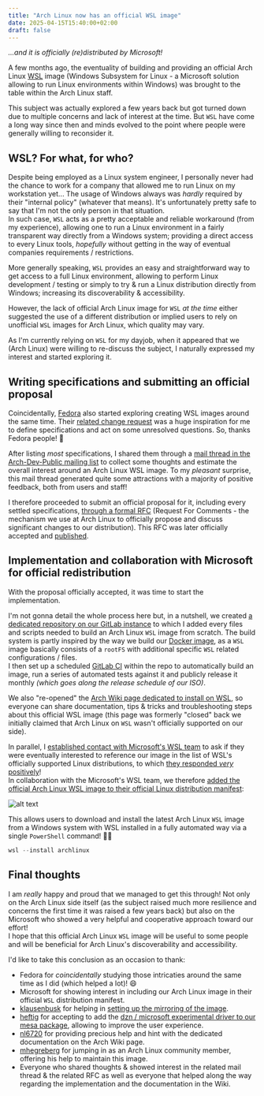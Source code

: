 ```yaml
---
title: "Arch Linux now has an official WSL image"
date: 2025-04-15T15:40:00+02:00
draft: false
---
```


*...and it is officially (re)distributed by Microsoft!*

A few months ago, the eventuality of building and providing an official Arch Linux [WSL](https://learn.microsoft.com/en-us/windows/wsl/about) image (Windows Subsystem for Linux - a Microsoft solution allowing to run Linux environments within Windows) was brought to the table within the Arch Linux staff.

This subject was actually explored a few years back but got turned down due to multiple concerns and lack of interest at the time. But `WSL` have come a long way since then and minds evolved to the point where people were generally willing to reconsider it.

## WSL? For what, for who?

Despite being employed as a Linux system engineer, I personally never had the chance to work for a company that allowed me to run Linux on my workstation yet... The usage of Windows always was *hardly* required by their "internal policy" (whatever that means). It's unfortunately pretty safe to say that I'm not the only person in that situation.  
In such case, `WSL` acts as a pretty acceptable and reliable workaround (from my experience), allowing one to run a Linux environment in a fairly transparent way directly from a Windows system; providing a direct access to every Linux tools, *hopefully* without getting in the way of eventual companies requirements / restrictions.

More generally speaking, `WSL` provides an easy and straightforward way to get access to a full Linux environment, allowing to perform Linux development / testing or simply to try & run a Linux distribution directly from Windows; increasing its discoverability & accessibility.

However, the lack of official Arch Linux image for `WSL` *at the time* either suggested the use of a different distribution or implied users to rely on unofficial `WSL` images for Arch Linux, which quality may vary.

As I'm currently relying on `WSL` for my dayjob, when it appeared that we (Arch Linux) were willing to re-discuss the subject, I naturally expressed my interest and started exploring it.

## Writing specifications and submitting an official proposal

Coincidentally, [Fedora](https://fedoraproject.org/) also started exploring creating WSL images around the same time. Their [related change request](https://fedoraproject.org/wiki/Changes/FedoraWSL) was a huge inspiration for me to define specifications and act on some unresolved questions. So, thanks Fedora people! :blue_heart:

After listing *most* specifications, I shared them through a [mail thread in the Arch-Dev-Public mailing list](https://lists.archlinux.org/archives/list/arch-dev-public@lists.archlinux.org/thread/73A4BK7YK4BJBVXGMN2I5CROQAWI53VZ/) to collect some thoughts and estimate the overall interest around an Arch Linux WSL image. To my *pleasant* surprise, this mail thread generated quite some attractions with a majority of positive feedback, both from users and staff!

I therefore proceeded to submit an official proposal for it, including every settled specifications, [through a formal RFC](https://gitlab.archlinux.org/archlinux/rfcs/-/merge_requests/50) (Request For Comments - the mechanism we use at Arch Linux to officially propose and discuss significant changes to our distribution). This RFC was later officially accepted and [published](https://rfc.archlinux.page/0050-arch-linux-wsl-image/).

## Implementation and collaboration with Microsoft for official redistribution

With the proposal officially accepted, it was time to start the implementation.

I'm not gonna detail the whole process here but, in a nutshell, we created [a dedicated repository on our GitLab instance](https://gitlab.archlinux.org/archlinux/archlinux-wsl) to which I added every files and scripts needed to build an Arch Linux `WSL` image from scratch. The build system is partly inspired by the way we build our [Docker image](https://hub.docker.com/_/archlinux/), as a `WSL` image basically consists of a `rootFS` with additional specific `WSL` related configurations / files.  
I then set up a scheduled [GitLab CI](https://gitlab.archlinux.org/archlinux/archlinux-wsl/-/blob/main/.gitlab-ci.yml?ref_type=heads) within the repo to automatically build an image, run a series of automated tests against it and publicly release it monthly *(which goes along the release schedule of our ISO)*.

We also "re-opened" the [Arch Wiki page dedicated to install on WSL](https://wiki.archlinux.org/title/Install_Arch_Linux_on_WSL), so everyone can share documentation, tips & tricks and troubleshooting steps about this official WSL image (this page was formerly "closed" back we initially claimed that Arch Linux on `WSL` wasn't officially supported on our side).

In parallel, I [established contact with Microsoft's WSL team](https://github.com/microsoft/WSL/issues/12551) to ask if they were eventually interested to reference our image in the list of WSL's officially supported Linux distributions, to which [they responded *very* positively](https://github.com/microsoft/WSL/issues/12551#issuecomment-2635150613)!  
In collaboration with the Microsoft's WSL team, we therefore [added the official Arch Linux WSL image to their official Linux distribution manifest](https://github.com/microsoft/WSL/pull/12818):

![alt text](../../images/archlinux-wsl-image/wsl-distributions-list.png "WSL official Linux distributions list")

This allows users to download and install the latest Arch Linux `WSL` image from a Windows system with WSL installed in a fully automated way via a single `PowerShell` command! 🥳🎉

```powershell
wsl --install archlinux
```

## Final thoughts

I am *really* happy and proud that we managed to get this through! Not only on the Arch Linux side itself (as the subject raised much more resilience and concerns the first time it was raised a few years back) but also on the Microsoft who showed a very helpful and cooperative approach toward our effort!  
I hope that this official Arch Linux `WSL` image will be useful to some people and will be beneficial for Arch Linux's discoverability and accessibility.

I'd like to take this conclusion as an occasion to thank:

- Fedora for *coincidentally* studying those intricaties around the same time as I did (which helped a lot)! 😄
- Microsoft for showing interest in including our Arch Linux image in their official `WSL` distribution manifest.
- [klausenbusk](https://github.com/klausenbusk) for helping in [setting up the mirroring of the image](https://gitlab.archlinux.org/archlinux/infrastructure/-/merge_requests/924).
- [heftig](https://github.com/heftig) for accepting to add the [dzn / microsoft experimental driver to our mesa package](https://gitlab.archlinux.org/archlinux/packaging/packages/mesa/-/issues/25), allowing to improve the user experience.
- [nl6720](https://wiki.archlinux.org/title/User:Nl6720) for providing precious help and hint with the dedicated documentation on the Arch Wiki page.
- [mhegreberg](https://github.com/mhegreberg) for jumping in as an Arch Linux community member, offering his help to maintain this image.
- Everyone who shared thoughts & showed interest in the related mail thread & the related RFC as well as everyone that helped along the way regarding the implementation and the documentation in the Wiki.

